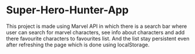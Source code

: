 # Super-Hero-Hunter-App
This project is made using Marvel API in which there is a search bar where user can search for marvel characters, see info about characters and add there favourite characters to favourites list. And the list stay persistent even after refreshing the page which is done using localStorage.
